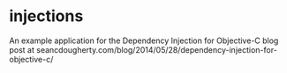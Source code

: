 injections
==========

An example application for the Dependency Injection for Objective-C blog post at seancdougherty.com/blog/2014/05/28/dependency-injection-for-objective-c/
